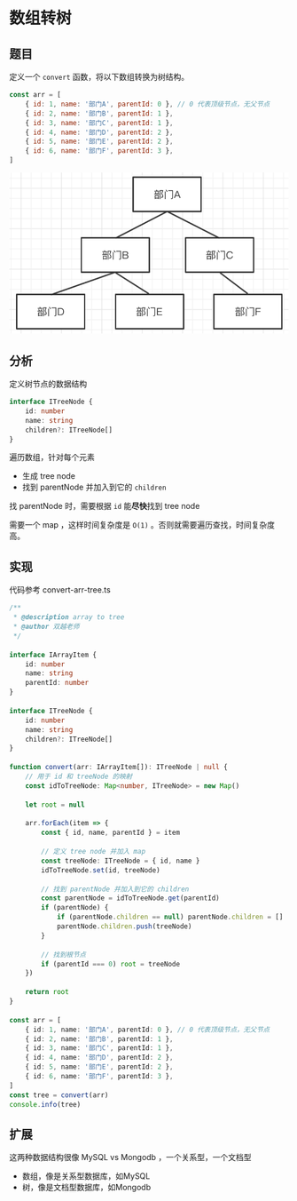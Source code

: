 # 数组转树

## 题目

定义一个 `convert` 函数，将以下数组转换为树结构。

```js
const arr = [
    { id: 1, name: '部门A', parentId: 0 }, // 0 代表顶级节点，无父节点
    { id: 2, name: '部门B', parentId: 1 },
    { id: 3, name: '部门C', parentId: 1 },
    { id: 4, name: '部门D', parentId: 2 },
    { id: 5, name: '部门E', parentId: 2 },
    { id: 6, name: '部门F', parentId: 3 },
]
```

![](./img/部门-树.png)

## 分析

定义树节点的数据结构

```ts
interface ITreeNode {
    id: number
    name: string
    children?: ITreeNode[]
}
```

遍历数组，针对每个元素
- 生成 tree node
- 找到 parentNode 并加入到它的 `children`

找 parentNode 时，需要根据 `id` 能**尽快**找到 tree node

需要一个 map ，这样时间复杂度是 `O(1)` 。否则就需要遍历查找，时间复杂度高。

## 实现

代码参考 convert-arr-tree.ts

```ts
/**
 * @description array to tree
 * @author 双越老师
 */

interface IArrayItem {
    id: number
    name: string
    parentId: number
}

interface ITreeNode {
    id: number
    name: string
    children?: ITreeNode[]
}

function convert(arr: IArrayItem[]): ITreeNode | null {
    // 用于 id 和 treeNode 的映射
    const idToTreeNode: Map<number, ITreeNode> = new Map()

    let root = null

    arr.forEach(item => {
        const { id, name, parentId } = item

        // 定义 tree node 并加入 map
        const treeNode: ITreeNode = { id, name }
        idToTreeNode.set(id, treeNode)

        // 找到 parentNode 并加入到它的 children
        const parentNode = idToTreeNode.get(parentId)
        if (parentNode) {
            if (parentNode.children == null) parentNode.children = []
            parentNode.children.push(treeNode)
        }

        // 找到根节点
        if (parentId === 0) root = treeNode
    })

    return root
}

const arr = [
    { id: 1, name: '部门A', parentId: 0 }, // 0 代表顶级节点，无父节点
    { id: 2, name: '部门B', parentId: 1 },
    { id: 3, name: '部门C', parentId: 1 },
    { id: 4, name: '部门D', parentId: 2 },
    { id: 5, name: '部门E', parentId: 2 },
    { id: 6, name: '部门F', parentId: 3 },
]
const tree = convert(arr)
console.info(tree)
```

## 扩展

这两种数据结构很像 MySQL vs Mongodb ，一个关系型，一个文档型

- 数组，像是关系型数据库，如MySQL
- 树，像是文档型数据库，如Mongodb